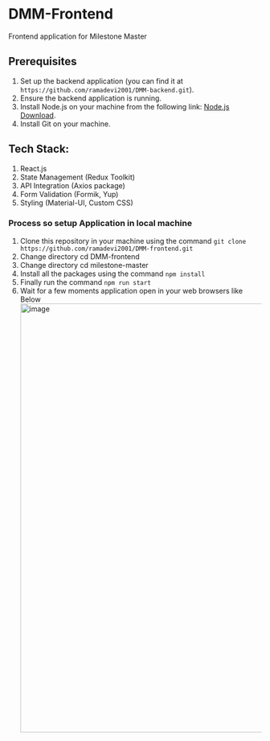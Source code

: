 # DMM-Frontend
Frontend application for Milestone Master

## Prerequisites
1. Set up the backend application (you can find it at `https://github.com/ramadevi2001/DMM-backend.git`).
2. Ensure the backend application is running.
3. Install Node.js on your machine from the following link: [Node.js Download](https://nodejs.org/en/download/prebuilt-installer).
4. Install Git on your machine.

## Tech Stack:
1. React.js
2. State Management (Redux Toolkit)
3. API Integration (Axios package)
4. Form Validation (Formik, Yup)
5. Styling (Material-UI, Custom CSS)


### Process so setup Application in local machine
1. Clone this repository in your machine using  the command `git clone https://github.com/ramadevi2001/DMM-frontend.git`
2. Change directory cd DMM-frontend
3. Change directory cd milestone-master
4. Install all the packages using the command `npm install`
5. Finally run the command `npm run start`
6. Wait for a few moments application open in your web browsers like Below <img width="853" alt="image" src="https://github.com/user-attachments/assets/b34eaddd-da7f-4143-b20e-a6b60ee7c02c">

